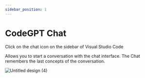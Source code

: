 ```yaml
---
sidebar_position: 1
---
```

# CodeGPT Chat

Click on the chat icon on the sidebar of Visual Studio Code

Allows you to start a conversation with the chat interface. The Chat remembers the last concepts of the conversation.

![Untitled design (4)](https://user-images.githubusercontent.com/6216945/227110771-71c53663-72da-4a48-9b68-19a7e8783ff8.gif)

